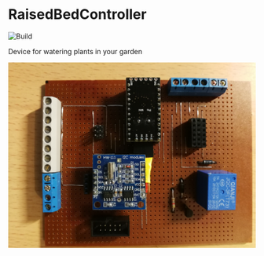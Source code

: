 # RaisedBedController

![Build](https://github.com/Jexpert19/RaisedBedController/actions/workflows/c-cpp.yml/badge.svg)

Device for watering plants in your garden

![GitHub Logo](/.github/IMG_20201213_174111.jpg)
